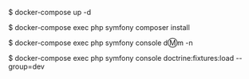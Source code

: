 $ docker-compose up -d

$ docker-compose exec php symfony composer install

$ docker-compose exec php symfony console d:m:m -n

$ docker-compose exec php symfony console doctrine:fixtures:load --group=dev